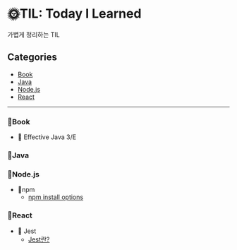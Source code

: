 # 🌞TIL: Today I Learned

가볍게 정리하는 TIL

## Categories
- [Book](#📌book)
- [Java](#📌java)
- [Node.js](#📌nodejs)
- [React](#📌react)

-------
### 📌Book
- 📕 Effective Java 3/E

### 📌Java

### 📌Node.js
- 📄npm
    - [npm install options](https://github.com/sieunp06/TIL/blob/main/Node.js/npm/npm-install-options.md)

### 📌React
- 📄 Jest
    - [Jest란?](https://github.com/sieunp06/TIL/blob/main/React/Jest/what-is-jest.md)